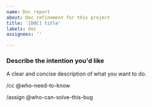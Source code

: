 ```yaml
---
name: Doc report
about: Doc refinement for this project
title: '[DOC] title'
labels: doc
assignees: ''

---
```


### Describe the intention you'd like
A clear and concise description of what you want to do.

/cc @who-need-to-know

/assign @who-can-solve-this-bug
